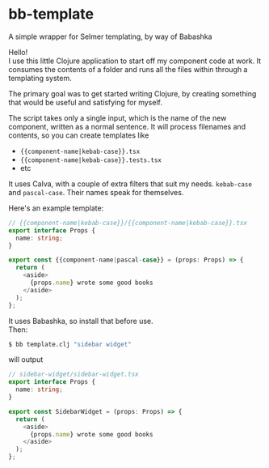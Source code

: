# bb-template
A simple wrapper for Selmer templating, by way of Babashka

Hello!  
I use this little Clojure application to start off my component code at work. It consumes the contents of a folder and runs all the files within through a templating system.

The primary goal was to get started writing Clojure, by creating something that would be useful and satisfying for myself.

The script takes only a single input, which is the name of the new component, written as a normal sentence. It will process filenames and contents, so you can create templates like
-  `{{component-name|kebab-case}}.tsx`
-  `{{component-name|kebab-case}}.tests.tsx`
-  etc

It uses Calva, with a couple of extra filters that suit my needs.
`kebab-case` and `pascal-case`. Their names speak for themselves.

Here's an example template:

```ts
// {{component-name|kebab-case}}/{{component-name|kebab-case}}.tsx
export interface Props {
  name: string;
}

export const {{component-name|pascal-case}} = (props: Props) => {
  return (
    <aside>
      {props.name} wrote some good books
    </aside>
  );
};

```

It uses Babashka, so install that before use.  
Then: 
```bash
$ bb template.clj "sidebar widget"
``` 
will output 

```ts
// sidebar-widget/sidebar-widget.tsx
export interface Props {
  name: string;
}

export const SidebarWidget = (props: Props) => {
  return (
    <aside>
      {props.name} wrote some good books
    </aside>
  );
};

```
